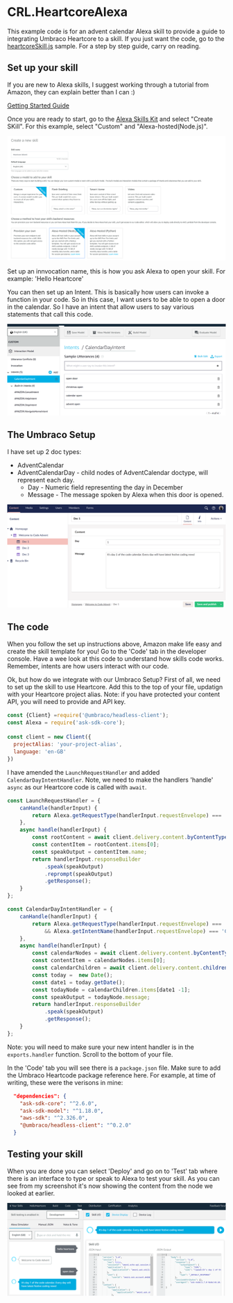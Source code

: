# CRL.HeartcoreAlexa

This example code is for an advent calendar Alexa skill to provide a guide to integrating Umbraco Heartcore to a skill. If you just want the code, go to the [heartcoreSkill.js](/heartcoreSkill.js) sample. For a step by step guide, carry on reading.

## Set up your skill

If you are new to Alexa skills, I suggest working through a tutorial from Amazon, they can explain better than I can :)

[Getting Started Guide](https://developer.amazon.com/en-US/alexa/alexa-skills-kit/start)

Once you are ready to start, go to the [Alexa Skills Kit](https://developer.amazon.com/alexa/console/ask) and select "Create SKill". For this example, select "Custom" and "Alexa-hosted(Node.js)".

![](images/skillsetup.png)

Set up an innvocation name, this is how you ask Alexa to open your skill. For example: 'Hello Heartcore'

You can then set up an Intent. This is basically how users can invoke a function in your code. So in this case, I want users to be able to open a door in the calendar. So I have an intent that allow users to say various statements that call this code.

![](images/intentSetup.png)

## The Umbraco Setup
I have set up 2 doc types:

- AdventCalendar
- AdventCalendarDay - child nodes of AdventCalendar doctype, will represent each day.
  * Day -  Numeric field representing the day in December
  * Message - The message spoken by Alexa when this door is opened.

![](images/umbracoContent.png)

## The code

When you follow the set up instructions above, Amazon make life easy and create the skill template for you! Go to the 'Code' tab in the developer console. Have a wee look at this code to understand how skills code works. Remember, intents are how users interact with our code.

Ok, but how do we integrate with our Umbraco Setup? First of all, we need to set up the skill to use Heartcore. Add this to the top of your file, updatign with your Heartcore project alias. Note: if you have protected your content API, you will need to provide and API key.

```javascript
const {Client} =require('@umbraco/headless-client');
const Alexa = require('ask-sdk-core');

const client = new Client({
  projectAlias: 'your-project-alias',
  language: 'en-GB'
})
```


I have amended the `LaunchRequestHandler` and added `CalendarDayIntentHandler`. Note, we need to make the handlers 'handle' `async` as our Heartcore code is called with `await`.

```javascript
const LaunchRequestHandler = {
    canHandle(handlerInput) {
        return Alexa.getRequestType(handlerInput.requestEnvelope) === 'LaunchRequest';
    },
    async handle(handlerInput) {
        const rootContent = await client.delivery.content.byContentType('AdventCalendar');
        const contentItem = rootContent.items[0];
        const speakOutput = contentItem.name; 
        return handlerInput.responseBuilder
            .speak(speakOutput)
            .reprompt(speakOutput)
            .getResponse();
    }
};
```

```javascript
const CalendarDayIntentHandler = {
    canHandle(handlerInput) {
        return Alexa.getRequestType(handlerInput.requestEnvelope) === 'IntentRequest'
            && Alexa.getIntentName(handlerInput.requestEnvelope) === 'CalendarDayIntent';
    },
    async handle(handlerInput) {
        const calendarNodes = await client.delivery.content.byContentType('AdventCalendar');
        const contentItem = calendarNodes.items[0];
        const calendarChildren = await client.delivery.content.children(contentItem._id);
        const today =  new Date();
        const date1 = today.getDate();
        const todayNode = calendarChildren.items[date1 -1];
        const speakOutput = todayNode.message;
        return handlerInput.responseBuilder
            .speak(speakOutput)
            .getResponse();
    }
};
```


Note: you will need to make sure your new intent handler is in the `exports.handler` function. Scroll to the bottom of your file.

In the 'Code' tab you will see there is a `package.json` file. Make sure to add the Umbraco Heartcode package reference here. For example, at time of writing, these were the verisons in mine:

```json
  "dependencies": {
    "ask-sdk-core": "^2.6.0",
    "ask-sdk-model": "^1.18.0",
    "aws-sdk": "^2.326.0",
    "@umbraco/headless-client": "^0.2.0"
  }
```



## Testing your skill

When you are done you can select 'Deploy' and go on to 'Test' tab where there is an interface to type or speak to Alexa to test your skill. As you can see from my screenshot it's now showing the content from the node we looked at earlier.


![](images/testingSkill.png)
